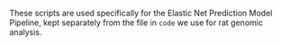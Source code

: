 These scripts are used specifically for the Elastic Net Prediction Model Pipeline, kept separately from the file in `code` we use for rat genomic analysis.